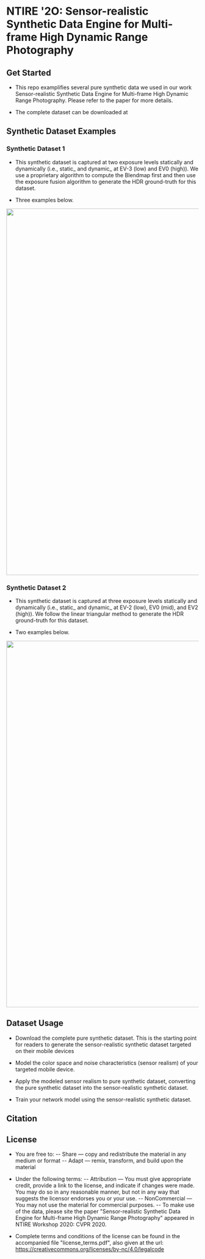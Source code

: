 # NTIRE '2O: Sensor-realistic Synthetic Data Engine for Multi-frame High Dynamic Range Photography

## Get Started
- This repo examplifies several pure synthetic data we used in our work Sensor-realistic Synthetic Data Engine for Multi-frame High Dynamic Range Photography. Please refer to the paper for more details.

- The complete dataset can be downloaded at

## Synthetic Dataset Examples
### Synthetic Dataset 1
- This synthetic dataset is captured at two exposure levels statically and dynamically (i.e., static_ and dynamic_ at EV-3 (low) and EV0 (high)). We use a proprietary algorithm to compute the Blendmap first and then use the exposure fusion algorithm to generate the HDR ground-truth for this dataset.

- Three examples below.

<img src="./Synthetic_Dataset_1_Sample/dataset_1_example.png" width="960">

### Synthetic Dataset 2
- This synthetic dataset is captured at three exposure levels statically and dynamically (i.e., static_ and dynamic_ at EV-2 (low), EV0 (mid), and EV2 (high)). We follow the linear triangular method to generate the HDR ground-truth for this dataset.

- Two examples below.

<img src="./Synthetic_Dataset_2_Sample/dataset_2_example.png" width="960">

## Dataset Usage

- Download the complete pure synthetic dataset. This is the starting point for readers to generate the sensor-realistic synthetic dataset targeted on their mobile devices

- Model the color space and noise characteristics (sensor realism) of your targeted mobile device.

- Apply the modeled sensor realism to pure synthetic dataset, converting the pure synthetic dataset into the sensor-realistic synthetic dataset.

- Train your network model using the sensor-realistic synthetic dataset.

## Citation

## License

- You are free to:
-- Share — copy and redistribute the material in any medium or format
-- Adapt — remix, transform, and build upon the material

- Under the following terms:
-- Attribution — You must give appropriate credit, provide a link to the license, and indicate if changes were made. You may do so in any reasonable manner, but not in any way that suggests the licensor endorses you or your use.
-- NonCommercial — You may not use the material for commercial purposes.
-- To make use of the data, please site the paper "Sensor-realistic Synthetic Data Engine for Multi-frame High Dynamic Range Photography" appeared in NTIRE Workshop 2020: CVPR 2020.
- Complete terms and conditions of the license can be found in the accompanied file "license_terms.pdf", also given at the url: https://creativecommons.org/licenses/by-nc/4.0/legalcode